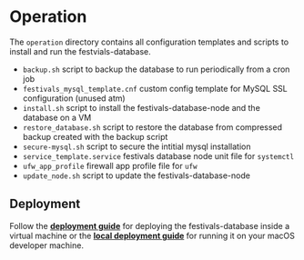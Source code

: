 # Operation

The `operation` directory contains all configuration templates and scripts to install and run the festvials-database.

* `backup.sh` script to backup the database to run periodically from a cron job
* `festivals_mysql_template.cnf` custom config template for MySQL SSL configuration (unused atm)
* `install.sh` script to install the festivals-database-node and the database on a VM
* `restore_database.sh` script to restore the database from compressed backup created with the backup script
* `secure-mysql.sh` script to secure the intitial mysql installation
* `service_template.service` festivals database node unit file for `systemctl`
* `ufw_app_profile` firewall app profile file for `ufw`
* `update_node.sh` script to update the festivals-database-node

## Deployment

Follow the [**deployment guide**](DEPLOYMENT.md) for deploying the festivals-database inside a virtual machine or the [**local deployment guide**](./local/README.md) for running it on your macOS developer machine.
